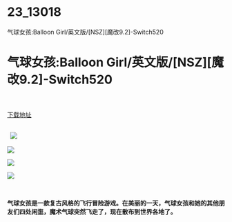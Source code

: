 # 23_13018
气球女孩:Balloon Girl/英文版/[NSZ][魔改9.2]-Switch520
# 气球女孩:Balloon Girl/英文版/[NSZ][魔改9.2]-Switch520
 <br/></br>
[下载地址](https://www.switch520.cc/article/13018 "下载地址")
<br/></br>

<p><strong>&nbsp; <img src="https://www.switch520.cc/muke_img/upload_art_editor_20210428-1_c4af8d454fb36e8a2f04bc9a085de6ce.jpg"> </strong></p>
<p><strong><img src="https://www.switch520.cc/muke_img/upload_art_editor_20210428-1_6d2296c32d4ee398eaf601afb772cb04.jpg"></strong></p>
<p><strong><img src="https://www.switch520.cc/muke_img/upload_art_editor_20210428-1_06de53523a2d7ef300ba466ee13780a4.jpg"></strong></p>
<p><strong><img src="https://www.switch520.cc/muke_img/upload_art_editor_20210428-1_f96daf9d78998535c8a4ea26a6950324.jpg"></strong></p>
<p><strong>&nbsp;</strong></p>
<p><strong>气球女孩是一款复古风格的飞行冒险游戏。在美丽的一天，气球女孩和她的其他朋友们四处闲逛，魔术气球突然飞走了，现在散布到世界各地了。</strong></p>
<p>&nbsp;</p>
